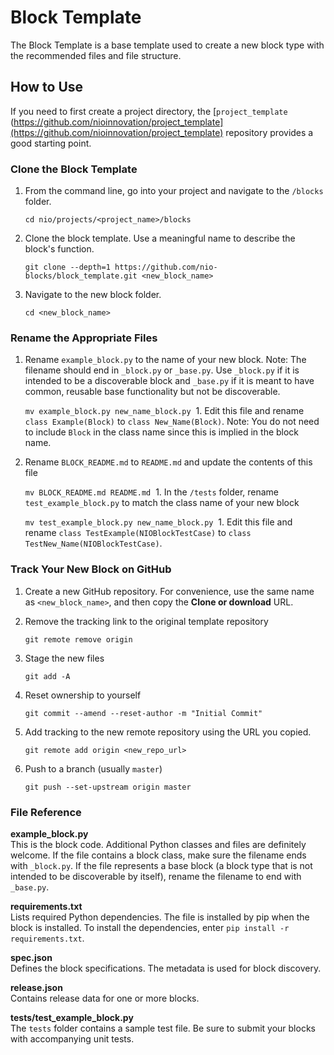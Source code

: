 # Block Template

The Block Template is a base template used to create a new block type with the recommended files and file structure.

## How to Use

If you need to first create a project directory, the [`project_template` (https://github.com/nioinnovation/project_template](https://github.com/nioinnovation/project_template) repository provides a good starting point.

### Clone the Block Template

  1. From the command line, go into your project and navigate to the `/blocks` folder.

      `cd nio/projects/<project_name>/blocks`
  2. Clone the block template. Use a meaningful name to describe the block's function.

      `git clone --depth=1 https://github.com/nio-blocks/block_template.git <new_block_name>`
  2. Navigate to the new block folder.

      `cd <new_block_name>`

### Rename the Appropriate Files

  1. Rename `example_block.py` to the name of your new block. Note: The filename should end in `_block.py` or `_base.py`. Use `_block.py` if it is intended to be a discoverable block and `_base.py` if it is meant to have common, reusable base functionality but not be discoverable.

        `mv example_block.py new_name_block.py`
  1. Edit this file and rename `class Example(Block)` to `class New_Name(Block)`. Note: You do not need to include `Block` in the class name since this is implied in the block name.

  1. Rename `BLOCK_README.md` to `README.md` and update the contents of this file

        `mv BLOCK_README.md README.md`
  1. In the `/tests` folder, rename `test_example_block.py` to match the class name of your new block

        `mv test_example_block.py new_name_block.py`
  1. Edit this file and rename `class TestExample(NIOBlockTestCase)` to `class TestNew_Name(NIOBlockTestCase)`.

### Track Your New Block on GitHub

  1. Create a new GitHub repository. For convenience, use the same name as `<new_block_name>`, and then copy the **Clone or download** URL.

  1. Remove the tracking link to the original template repository

       `git remote remove origin`
  1. Stage the new files

        `git add -A`
  1. Reset ownership to yourself

        `git commit --amend --reset-author -m "Initial Commit"`
  1. Add tracking to the new remote repository using the URL you copied.

        `git remote add origin <new_repo_url>`
  1. Push to a branch (usually `master`)

        `git push --set-upstream origin master`

### File Reference

**example_block.py**<br>This is the block code. Additional Python classes and files are definitely welcome. If the file contains a block class, make sure the filename ends with `_block.py`. If the file represents a base block (a block type that is not intended to be discoverable by itself), rename the filename to end with `_base.py`.

**requirements.txt**
<br>Lists required Python dependencies. The file is installed by pip when the block is installed. To install the dependencies, enter `pip install -r requirements.txt`.

**spec.json**<br>
Defines the block specifications. The metadata is used for block discovery.

**release.json**<br>Contains release data for one or more blocks.

**tests/test_example_block.py**<br>The `tests` folder contains a sample test file. Be sure to submit your blocks with accompanying unit tests.
